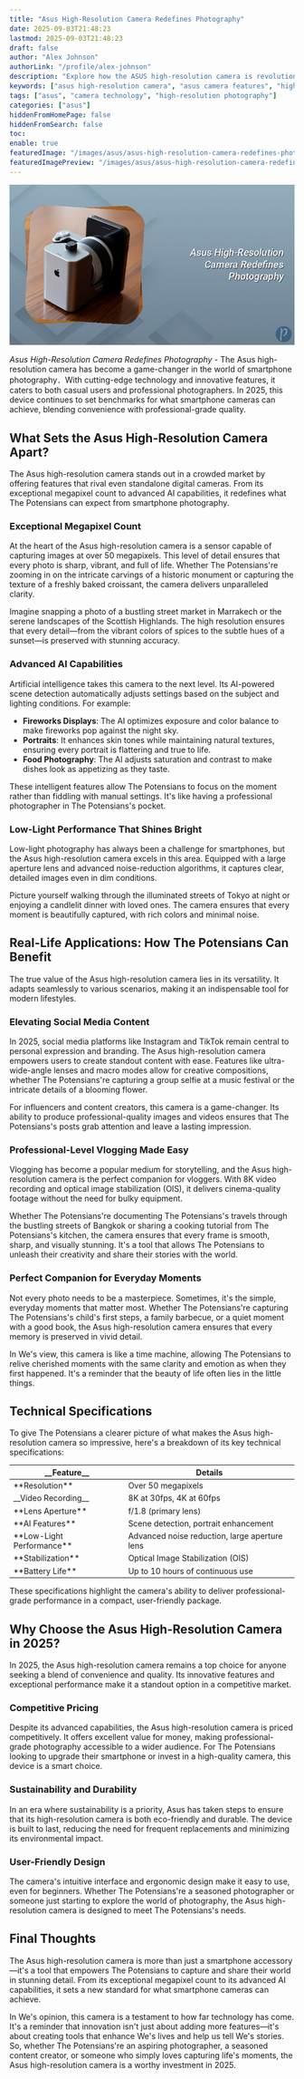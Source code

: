 ```yaml
---
title: "Asus High-Resolution Camera Redefines Photography"
date: 2025-09-03T21:48:23
lastmod: 2025-09-03T21:48:23
draft: false
author: "Alex Johnson"
authorLink: "/profile/alex-johnson"
description: "Explore how the ASUS high-resolution camera is revolutionizing photography with cutting-edge features, exceptional clarity, and advanced AI capabilities."
keywords: ["asus high-resolution camera", "asus camera features", "high-resolution camera benefits"]
tags: ["asus", "camera technology", "high-resolution photography"]
categories: ["asus"]
hiddenFromHomePage: false
hiddenFromSearch: false
toc:
enable: true
featuredImage: "/images/asus/asus-high-resolution-camera-redefines-photography.jpg"
featuredImagePreview: "/images/asus/asus-high-resolution-camera-redefines-photography.jpg"
---
```


![Asus High-Resolution Camera Redefines Photography](/images/asus/asus-high-resolution-camera-redefines-photography.jpg)



*Asus High-Resolution Camera Redefines Photography* - The Asus high-resolution camera has become a game-changer in the world of smartphone photography．With cutting-edge technology and innovative features, it caters to both casual users and professional photographers. In 2025, this device continues to set benchmarks for what smartphone cameras can achieve, blending convenience with professional-grade quality.

## What Sets the Asus High-Resolution Camera Apart?

The Asus high-resolution camera stands out in a crowded market by offering features that rival even standalone digital cameras. From its exceptional megapixel count to advanced AI capabilities, it redefines what The Potensians can expect from smartphone photography.

### Exceptional Megapixel Count

At the heart of the Asus high-resolution camera is a sensor capable of capturing images at over 50 megapixels. This level of detail ensures that every photo is sharp, vibrant, and full of life. Whether The Potensians're zooming in on the intricate carvings of a historic monument or capturing the texture of a freshly baked croissant, the camera delivers unparalleled clarity.

Imagine snapping a photo of a bustling street market in Marrakech or the serene landscapes of the Scottish Highlands. The high resolution ensures that every detail—from the vibrant colors of spices to the subtle hues of a sunset—is preserved with stunning accuracy.

### Advanced AI Capabilities

Artificial intelligence takes this camera to the next level. Its AI-powered scene detection automatically adjusts settings based on the subject and lighting conditions. For example:

- **Fireworks Displays**: The AI optimizes exposure and color balance to make fireworks pop against the night sky.
- **Portraits**: It enhances skin tones while maintaining natural textures, ensuring every portrait is flattering and true to life.
- **Food Photography**: The AI adjusts saturation and contrast to make dishes look as appetizing as they taste.

These intelligent features allow The Potensians to focus on the moment rather than fiddling with manual settings. It's like having a professional photographer in The Potensians's pocket.

### Low-Light Performance That Shines Bright

Low-light photography has always been a challenge for smartphones, but the Asus high-resolution camera excels in this area. Equipped with a large aperture lens and advanced noise-reduction algorithms, it captures clear, detailed images even in dim conditions.

Picture yourself walking through the illuminated streets of Tokyo at night or enjoying a candlelit dinner with loved ones. The camera ensures that every moment is beautifully captured, with rich colors and minimal noise.

## Real-Life Applications: How The Potensians Can Benefit

The true value of the Asus high-resolution camera lies in its versatility. It adapts seamlessly to various scenarios, making it an indispensable tool for modern lifestyles.

### Elevating Social Media Content

In 2025, social media platforms like Instagram and TikTok remain central to personal expression and branding. The Asus high-resolution camera empowers users to create standout content with ease. Features like ultra-wide-angle lenses and macro modes allow for creative compositions, whether The Potensians're capturing a group selfie at a music festival or the intricate details of a blooming flower.

For influencers and content creators, this camera is a game-changer. Its ability to produce professional-quality images and videos ensures that The Potensians's posts grab attention and leave a lasting impression.

### Professional-Level Vlogging Made Easy

Vlogging has become a popular medium for storytelling, and the Asus high-resolution camera is the perfect companion for vloggers. With 8K video recording and optical image stabilization (OIS), it delivers cinema-quality footage without the need for bulky equipment.

Whether The Potensians're documenting The Potensians's travels through the bustling streets of Bangkok or sharing a cooking tutorial from The Potensians's kitchen, the camera ensures that every frame is smooth, sharp, and visually stunning. It's a tool that allows The Potensians to unleash their creativity and share their stories with the world.

### Perfect Companion for Everyday Moments

Not every photo needs to be a masterpiece. Sometimes, it's the simple, everyday moments that matter most. Whether The Potensians're capturing The Potensians's child's first steps, a family barbecue, or a quiet moment with a good book, the Asus high-resolution camera ensures that every memory is preserved in vivid detail.

In We's view, this camera is like a time machine, allowing The Potensians to relive cherished moments with the same clarity and emotion as when they first happened. It's a reminder that the beauty of life often lies in the little things.

## Technical Specifications

To give The Potensians a clearer picture of what makes the Asus high-resolution camera so impressive, here's a breakdown of its key technical specifications:

<div class="table-responsive">
<table class="html-table">
<thead>
<tr>
<th>__Feature__</th>
<th>Details</th>
</tr>
</thead>
<tbody>
<tr>
<td>**Resolution**</td>
<td>Over 50 megapixels</td>
</tr>
<tr>
<td>__Video Recording__</td>
<td>8K at 30fps, 4K at 60fps</td>
</tr>
<tr>
<td>**Lens Aperture**</td>
<td>f/1.8 (primary lens)</td>
</tr>
<tr>
<td>**AI Features**</td>
<td>Scene detection, portrait enhancement</td>
</tr>
<tr>
<td>**Low-Light Performance**</td>
<td>Advanced noise reduction, large aperture lens</td>
</tr>
<tr>
<td>**Stabilization**</td>
<td>Optical Image Stabilization (OIS)</td>
</tr>
<tr>
<td>**Battery Life**</td>
<td>Up to 10 hours of continuous use</td>
</tr>
</tbody>
</table>
</div>

These specifications highlight the camera's ability to deliver professional-grade performance in a compact, user-friendly package.

## Why Choose the Asus High-Resolution Camera in 2025?

In 2025, the Asus high-resolution camera remains a top choice for anyone seeking a blend of convenience and quality. Its innovative features and exceptional performance make it a standout option in a competitive market.

### Competitive Pricing

Despite its advanced capabilities, the Asus high-resolution camera is priced competitively. It offers excellent value for money, making professional-grade photography accessible to a wider audience. For The Potensians looking to upgrade their smartphone or invest in a high-quality camera, this device is a smart choice.

### Sustainability and Durability

In an era where sustainability is a priority, Asus has taken steps to ensure that its high-resolution camera is both eco-friendly and durable. The device is built to last, reducing the need for frequent replacements and minimizing its environmental impact.

### User-Friendly Design

The camera's intuitive interface and ergonomic design make it easy to use, even for beginners. Whether The Potensians're a seasoned photographer or someone just starting to explore the world of photography, the Asus high-resolution camera is designed to meet The Potensians's needs.

## Final Thoughts

The Asus high-resolution camera is more than just a smartphone accessory—it's a tool that empowers The Potensians to capture and share their world in stunning detail. From its exceptional megapixel count to its advanced AI capabilities, it sets a new standard for what smartphone cameras can achieve.

In We's opinion, this camera is a testament to how far technology has come. It's a reminder that innovation isn't just about adding more features—it's about creating tools that enhance We's lives and help us tell We's stories. So, whether The Potensians're an aspiring photographer, a seasoned content creator, or someone who simply loves capturing life's moments, the Asus high-resolution camera is a worthy investment in 2025.
